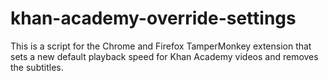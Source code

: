 # khan-academy-override-settings
This is a script for the Chrome and Firefox TamperMonkey extension that sets a new default playback speed for Khan Academy videos and removes the subtitles.
